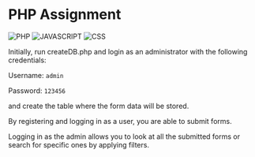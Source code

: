 # PHP Assignment

![PHP](https://img.shields.io/badge/PHP-777BB4?style=for-the-badge&logo=php&logoColor=white) ![JAVASCRIPT](https://img.shields.io/badge/MySQL-005C84?style=for-the-badge&logo=mysql&logoColor=white) ![CSS](https://img.shields.io/badge/CSS3-1572B6?style=for-the-badge&logo=css3&logoColor=white)   

Initially, run createDB.php and login as an administrator with the following credentials:

Username: `admin`

Password: `123456`

and create the table where the form data will be stored.

By registering and logging in as a user, you are able to submit forms. 

Logging in as the admin allows you to look at all the submitted forms or search for specific ones by applying filters.